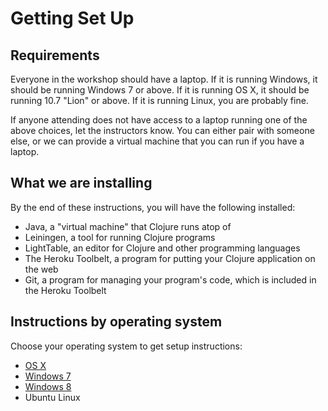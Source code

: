 Getting Set Up
==============

## Requirements

Everyone in the workshop should have a laptop. If it is running Windows, it should be running Windows 7 or above. If it is running OS X, it should be running 10.7 "Lion" or above. If it is running Linux, you are probably fine.

If anyone attending does not have access to a laptop running one of the above choices, let the instructors know. You can either pair with someone else, or we can provide a virtual machine that you can run if you have a laptop.

## What we are installing

By the end of these instructions, you will have the following installed:

* Java, a "virtual machine" that Clojure runs atop of
* Leiningen, a tool for running Clojure programs
* LightTable, an editor for Clojure and other programming languages
* The Heroku Toolbelt, a program for putting your Clojure application on the web
* Git, a program for managing your program's code, which is included in the Heroku Toolbelt

## Instructions by operating system

Choose your operating system to get setup instructions:

* [OS X](setup_osx.md)
* [Windows 7](setup_win7.md)
* [Windows 8](setup_win8.md)
* Ubuntu Linux
